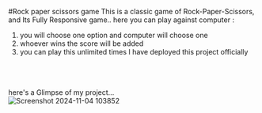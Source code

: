 #Rock paper scissors game
 This is a classic game of Rock-Paper-Scissors, and Its Fully Responsive game..
here you can play against computer :
1. you will choose one option and computer will choose one
2. whoever wins the score will be added
3. you can play this unlimited times
I have deployed this project officially

<br><br><br>
here's a Glimpse of my project...<br>
![Screenshot 2024-11-04 103852](https://github.com/user-attachments/assets/09e1e815-9fe8-4f1c-ae64-d9b6e84f9459)
